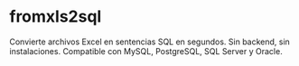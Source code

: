 # fromxls2sql
Convierte archivos Excel en sentencias SQL en segundos. Sin backend, sin instalaciones. Compatible con MySQL, PostgreSQL, SQL Server y Oracle.
